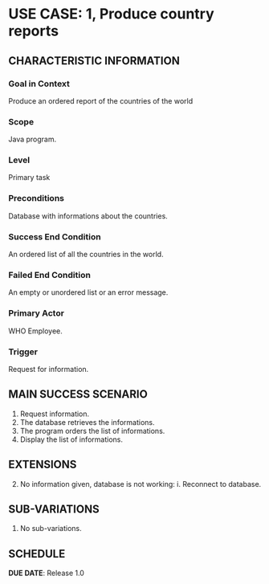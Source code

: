 # USE CASE: 1, Produce country reports

## CHARACTERISTIC INFORMATION

### Goal in Context

Produce an ordered report of the countries of the world

### Scope

Java program.

### Level

Primary task

### Preconditions

Database with informations about the countries.

### Success End Condition

An ordered list of all the countries in the world.

### Failed End Condition

An empty or unordered list or an error message.

### Primary Actor

WHO Employee.

### Trigger

Request for information.

## MAIN SUCCESS SCENARIO

1. Request information.
2. The database retrieves the informations.
3. The program orders the list of informations.
4. Display the list of informations.

## EXTENSIONS

2. No information given, database is not working:
        i. Reconnect to database.

## SUB-VARIATIONS

1. No sub-variations.

## SCHEDULE

**DUE DATE**: Release 1.0
